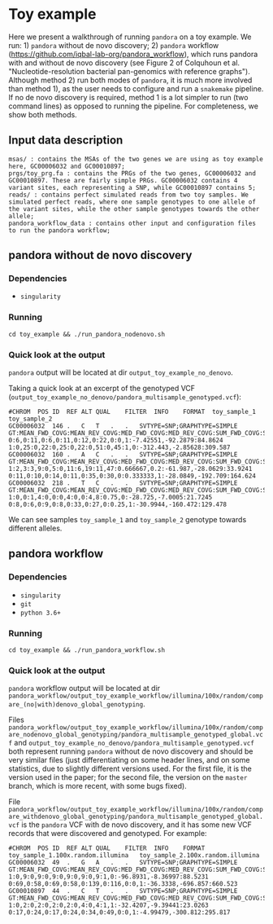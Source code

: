 # Toy example

Here we present a walkthrough of running `pandora` on a toy example. We run: 1) `pandora` without de novo discovery; 2) `pandora` workflow (https://github.com/iqbal-lab-org/pandora_workflow), which runs pandora with and without de novo discovery (see Figure 2 of Colquhoun et al. "Nucleotide-resolution bacterial pan-genomics with reference graphs"). Although method 2) run both modes of `pandora`, it is much more involved than method 1), as the user needs to configure and run a `snakemake` pipeline. If no de novo discovery is required, method 1 is a lot simpler to run (two command lines) as opposed to running the pipeline. For completeness, we show both methods.

## Input data description

```
msas/ : contains the MSAs of the two genes we are using as toy example here, GC00006032 and GC00010897;
prgs/toy_prg.fa : contains the PRGs of the two genes, GC00006032 and GC00010897. These are fairly simple PRGs. GC00006032 contains 4 variant sites, each representing a SNP, while GC00010897 contains 5;
reads/ : contains perfect simulated reads from two toy samples. We simulated perfect reads, where one sample genotypes to one allele of the variant sites, while the other sample genotypes towards the other allele;
pandora_workflow_data : contains other input and configuration files to run the pandora workflow;
```

##  pandora without de novo discovery

### Dependencies

* `singularity`

### Running
`cd toy_example && ./run_pandora_nodenovo.sh`

### Quick look at the output

`pandora` output will be located at dir `output_toy_example_no_denovo`.

Taking a quick look at an excerpt of the genotyped VCF (`output_toy_example_no_denovo/pandora_multisample_genotyped.vcf`):

```
#CHROM	POS	ID	REF	ALT	QUAL	FILTER	INFO	FORMAT	toy_sample_1	toy_sample_2
GC00006032	146	.	C	T	.	.	SVTYPE=SNP;GRAPHTYPE=SIMPLE	GT:MEAN_FWD_COVG:MEAN_REV_COVG:MED_FWD_COVG:MED_REV_COVG:SUM_FWD_COVG:SUM_REV_COVG:GAPS:LIKELIHOOD:GT_CONF	0:6,0:11,0:6,0:11,0:12,0:22,0:0,1:-7.42551,-92.2879:84.8624	1:0,25:0,22:0,25:0,22:0,51:0,45:1,0:-312.443,-2.85628:309.587
GC00006032	160	.	A	C	.	.	SVTYPE=SNP;GRAPHTYPE=SIMPLE	GT:MEAN_FWD_COVG:MEAN_REV_COVG:MED_FWD_COVG:MED_REV_COVG:SUM_FWD_COVG:SUM_REV_COVG:GAPS:LIKELIHOOD:GT_CONF	1:2,3:3,9:0,5:0,11:6,19:11,47:0.666667,0.2:-61.987,-28.0629:33.9241	0:11,0:10,0:14,0:11,0:35,0:30,0:0.333333,1:-28.0849,-192.709:164.624
GC00006032	218	.	T	C	.	.	SVTYPE=SNP;GRAPHTYPE=SIMPLE	GT:MEAN_FWD_COVG:MEAN_REV_COVG:MED_FWD_COVG:MED_REV_COVG:SUM_FWD_COVG:SUM_REV_COVG:GAPS:LIKELIHOOD:GT_CONF	1:0,0:1,4:0,0:0,4:0,0:4,8:0.75,0:-28.725,-7.0005:21.7245	0:8,0:6,0:9,0:8,0:33,0:27,0:0.25,1:-30.9944,-160.472:129.478
```

We can see samples `toy_sample_1` and `toy_sample_2` genotype towards different alleles.

##  pandora workflow

### Dependencies

* `singularity`
* `git`
* `python 3.6+`

### Running
`cd toy_example && ./run_pandora_workflow.sh`

### Quick look at the output

`pandora` workflow output will be located at dir `pandora_workflow/output_toy_example_workflow/illumina/100x/random/compare_(no|with)denovo_global_genotyping`.

Files `pandora_workflow/output_toy_example_workflow/illumina/100x/random/compare_nodenovo_global_genotyping/pandora_multisample_genotyped_global.vcf` and `output_toy_example_no_denovo/pandora_multisample_genotyped.vcf` both represent running `pandora` without de novo discovery and should be very similar files (just differentiating on some header lines, and on some statistics, due to slightly different versions used. For the first file, it is the version used in the paper; for the second file, the version on the `master` branch, which is more recent, with some bugs fixed). 

File `pandora_workflow/output_toy_example_workflow/illumina/100x/random/compare_withdenovo_global_genotyping/pandora_multisample_genotyped_global.vcf` is the `pandora` VCF with de novo discovery, and it has some new VCF records that were discovered and genotyped. For example:

```
#CHROM	POS	ID	REF	ALT	QUAL	FILTER	INFO	FORMAT	toy_sample_1.100x.random.illumina	toy_sample_2.100x.random.illumina
GC00006032	49	.	G	A	.	.	SVTYPE=SNP;GRAPHTYPE=SIMPLE	GT:MEAN_FWD_COVG:MEAN_REV_COVG:MED_FWD_COVG:MED_REV_COVG:SUM_FWD_COVG:SUM_REV_COVG:GAPS:LIKELIHOOD:GT_CONF	1:0,9:0,9:0,9:0,9:0,9:0,9:1,0:-96.8931,-8.36997:88.5231	0:69,0:58,0:69,0:58,0:139,0:116,0:0,1:-36.3338,-696.857:660.523
GC00010897	44	.	C	T	.	.	SVTYPE=SNP;GRAPHTYPE=SIMPLE	GT:MEAN_FWD_COVG:MEAN_REV_COVG:MED_FWD_COVG:MED_REV_COVG:SUM_FWD_COVG:SUM_REV_COVG:GAPS:LIKELIHOOD:GT_CONF	1:0,2:0,2:0,2:0,2:0,4:0,4:1,1:-32.4207,-9.39441:23.0263	0:17,0:24,0:17,0:24,0:34,0:49,0:0,1:-4.99479,-300.812:295.817
```

